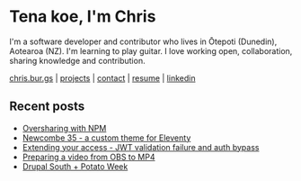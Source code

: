 # Tena koe, I'm Chris

I'm a software developer and contributor who lives in Ōtepoti (Dunedin), Aotearoa (NZ). I'm learning to play guitar. I love working open, collaboration, sharing knowledge and contribution.

[chris.bur.gs](https://chris.bur.gs) | [projects](https://chris.bur.gs/projects/) | [contact](https://chris.bur.gs/contact/) | [resume](https://chris.bur.gs/resume) | [linkedin](https://linkedin.com/in/stephenajulu)

## Recent posts

<!-- BLOG-POST-LIST:START -->
- [Oversharing with NPM](https://chris.bur.gs/npm-overshare/)
- [Newcombe 35 - a custom theme for Eleventy](https://chris.bur.gs/newcombe-35/)
- [Extending your access - JWT validation failure and auth bypass](https://chris.bur.gs/extended-access-jwt-bypass/)
- [Preparing a video from OBS to MP4](https://chris.bur.gs/video-for-bug-report/)
- [Drupal South + Potato Week](https://chris.bur.gs/drupal-south-2024/)
<!-- BLOG-POST-LIST:END -->
